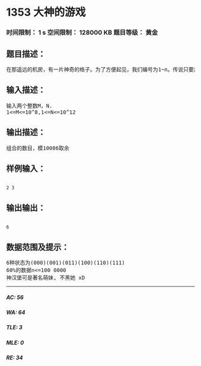 # 1353 大神的游戏   
### 时间限制： 1 s     空间限制： 128000 KB     题目等级： 黄金  
## 题目描述：  

<pre>
在那遥远的机房，有一片神奇的格子。为了方便起见，我们编号为1~n。传说只要放入一些卡片，就能实现愿望。卡片一共有m种颜色，但是相邻的格子间不能放入相同颜色的卡片。只要不重复的摆出所有组合，就能召唤出神汉堡 @解决掉你 大神，为你实现梦想。从古书中翻出这个记载的shc同学，便日以夜继的摆起了他的卡片。现在他想知道一共有多少种不同的组合不合法，以便算出愿望实现的那天。但我们的shc同学正忙着摆卡片，这个任务自然就交给你了。
</pre>
  
  
## 输入描述：  

<pre>
输入两个整数M，N.
1<=M<=10^8,1<=N<=10^12
</pre>
  
  
## 输出描述：  

<pre>
组合的数目，模10086取余
</pre>
  
  
## 样例输入：  

<pre><code>
2 3
</code></pre>
  
  
## 输出输出：  

<pre><code>
6
</code></pre>
  
  
## 数据范围及提示：  

<pre>
6种状态为(000)(001)(011)(100)(110)(111)
60%的数据n<=100 0000
神汉堡可是著名萌妹, 不黑她 xD
</pre>
  
  
***  

##### AC: 56  
##### WA: 64  
##### TLE: 3  
##### MLE: 0  
##### RE: 34  
